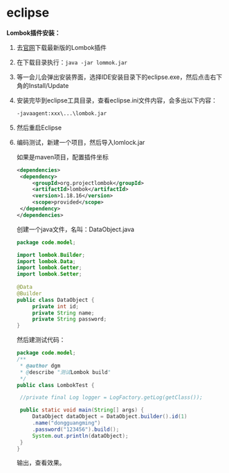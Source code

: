 # eclipse

**Lombok插件安装：**

1. 去[官网](https://projectlombok.org/download)下载最新版的Lombok插件

2. 在下载目录执行：`java -jar lommok.jar`

3. 等一会儿会弹出安装界面，选择IDE安装目录下的eclipse.exe，然后点击右下角的Install/Update 

4. 安装完毕到eclipse工具目录，查看eclipse.ini文件内容，会多出以下内容：

   ```bash
   -javaagent:xxx\...\lombok.jar
   ```

5. 然后重启Eclipse

6. 编码测试，新建一个项目，然后导入lomlock.jar

   如果是maven项目，配置插件坐标

   ```xml
   <dependencies>
   	<dependency>
   		<groupId>org.projectlombok</groupId>
   		<artifactId>lombok</artifactId>
   		<version>1.18.16</version>
   		<scope>provided</scope>
   	</dependency>
   </dependencies>
   ```

   创建一个java文件，名叫：DataObject.java

   ```java
   package code.model;
   
   import lombok.Builder;
   import lombok.Data;  
   import lombok.Getter;  
   import lombok.Setter;  
     
   @Data  
   @Builder
   public class DataObject {  
        private int id;     
        private String name;     
        private String password;    
   }  
   ```

   然后建测试代码：

   ```java
   package code.model;
   /**
    * @author dgm
    * @describe "测试Lombok build"
    */
   public class LombokTest {
   
   	//private final Log logger = LogFactory.getLog(getClass());
   
   	public static void main(String[] args) {
   		DataObject dataObject = DataObject.builder().id(1)
   		.name("dongguangming")
   		.password("123456").build();
   		System.out.println(dataObject);
   	}
   }
   ```

   输出，查看效果。